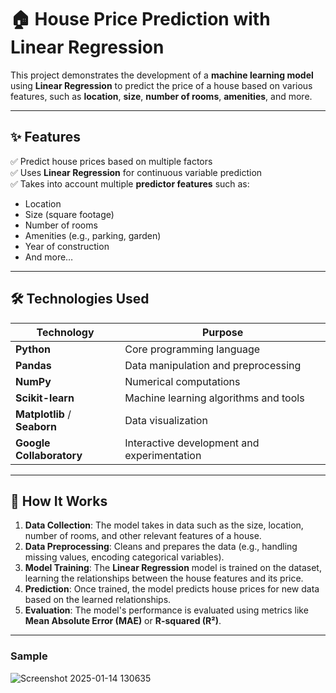 # 🏠 House Price Prediction with Linear Regression

This project demonstrates the development of a **machine learning model** using **Linear Regression** to predict the price of a house based on various features, such as **location**, **size**, **number of rooms**, **amenities**, and more.

---

## ✨ Features

✅ Predict house prices based on multiple factors  
✅ Uses **Linear Regression** for continuous variable prediction  
✅ Takes into account multiple **predictor features** such as:
- Location
- Size (square footage)
- Number of rooms
- Amenities (e.g., parking, garden)
- Year of construction
- And more…

---

## 🛠️ Technologies Used

| Technology | Purpose |
|---|---|
| **Python** | Core programming language |
| **Pandas** | Data manipulation and preprocessing |
| **NumPy** | Numerical computations |
| **Scikit-learn** | Machine learning algorithms and tools |
| **Matplotlib** / **Seaborn** | Data visualization |
| **Google Collaboratory**  | Interactive development and experimentation |

---

## 🔧 How It Works

1. **Data Collection**: The model takes in data such as the size, location, number of rooms, and other relevant features of a house.
2. **Data Preprocessing**: Cleans and prepares the data (e.g., handling missing values, encoding categorical variables).
3. **Model Training**: The **Linear Regression** model is trained on the dataset, learning the relationships between the house features and its price.
4. **Prediction**: Once trained, the model predicts house prices for new data based on the learned relationships.
5. **Evaluation**: The model's performance is evaluated using metrics like **Mean Absolute Error (MAE)** or **R-squared (R²)**.

---


### Sample 


![Screenshot 2025-01-14 130635](https://github.com/user-attachments/assets/78009f36-bdc7-4963-bde5-dfeadc438eb0)
